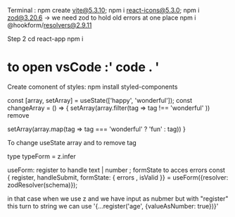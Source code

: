 Terminal : 
npm create vite@5.3.10;
npm i react-icons@5.3.0;
npm i zod@3.20.6 -> we need zod to hold old errors at one place
npm i @hookform/resolvers@2.9.11


Step 2 
cd react-app
npm i

to open vsCode :' code . '
=================
Create comonent of styles:
npm install styled-components 


const [array, setArray] = useState(['happy', 'wonderful']);
const changeArray = () => {
   setArray(array.filter(tag => tag !== 'wonderful' )) remove

   setArray(array.map(tag => tag === 'wonderful' ? 'fun' : tag))
}

To change useState array and to remove tag


   type typeForm = z.infer<typeof schema>

useForm: 
register to handle text | number ; formState to acces errors
const {
  register, 
  handleSubmit, 
  formState: { errors , isValid }} = useForm<typeDate>({resolver: zodResolver(schema)});

in that case when we use z and we have input as nubmer but with "register" this turn to string we can use 
'{...register('age', {valueAsNumber: true})}'
